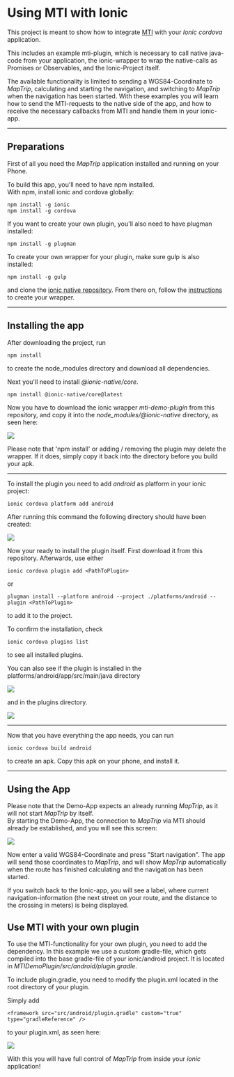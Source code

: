 # Using MTI with Ionic

This project is meant to show how to integrate [MTI](http://www.maptrip.de/docs/mti/) with your *Ionic cordova* application.  

This includes an example mti-plugin, which is necessary to call native java-code from your application, the ionic-wrapper to wrap the native-calls as Promises or Observables, and the Ionic-Project itself.  

The available functionality is limited to sending a WGS84-Coordinate to *MapTrip*, calculating and starting the navigation, and switching to *MapTrip* when the navigation has been started. With these examples you will learn how to send the MTI-requests to the native side of the app, and how to receive the necessary callbacks from MTI and handle them in your ionic-app.

***
## Preparations

First of all you need the *MapTrip* application installed and running on your Phone.

To build this app, you'll need to have npm installed.  
With npm, install ionic and cordova globally:  
```
npm install -g ionic   
npm install -g cordova 
```  

If you want to create your own plugin, you'll also need to have plugman installed:
```
npm install -g plugman
```  

To create your own wrapper for your plugin, make sure gulp is also installed:
```
npm install -g gulp
```  
and clone the [ionic native repository](https://github.com/ionic-team/ionic-native). From there on, follow the [instructions](https://github.com/ionic-team/ionic-native/blob/master/DEVELOPER.md) to create your wrapper.   

***
## Installing the app

After downloading the project, run 
```
npm install
```
to create the node_modules directory and download all dependencies.  

Next you'll need to install *@ionic-native/core*.
```
npm install @ionic-native/core@latest
```
Now you have to download the ionic wrapper *mti-demo-plugin* from this repository, and copy it into the *node_modules/@ionic-native* directory, as seen here:   

![](readme_res/ionic-native_core.png)
  
Please note that 'npm install' or adding / removing the plugin may delete the wrapper. If it does, simply copy it back into the directory before you build your apk.

***

To install the plugin you need to add *android* as platform in your ionic project:
```
ionic cordova platform add android
```
After running this command the following directory should have been created:

![](readme_res/platform_android.png)

Now your ready to install the plugin itself. First download it from this repository.
Afterwards, use either
```
ionic cordova plugin add <PathToPlugin>
```  
or   
```
plugman install --platform android --project ./platforms/android --plugin <PathToPlugin>
```  
to add it to the project.  


To confirm the installation, check  
```
ionic cordova plugins list
```  
to see all installed plugins.  
  
You can also see if the plugin is installed in the platforms/android/app/src/main/java directory 
 
![](readme_res/platforms_android_plugin.png)    

and in the plugins directory.  

![](readme_res/plugins_de-infoware-mtiplugin.png)  
  
  
***
Now that you have everything the app needs, you can run
```
ionic cordova build android 
```
to create an apk. Copy this apk on your phone, and install it.   
***
## Using the App

Please note that the Demo-App expects an already running *MapTrip*, as it will not start *MapTrip* by itself.  
By starting the Demo-App, the connection to *MapTrip* via MTI should already be established, and you will see this screen:

![](readme_res/mti-demo-main.png)  

Now enter a valid WGS84-Coordinate and press "Start navigation". The app will send those coordinates to *MapTrip*, and will show *MapTrip* automatically when the route has finished calculating and the navigation has been started.  

If you switch back to the Ionic-app, you will see a label, where current navigation-information (the next street on your route, and the distance to the crossing in meters) is being displayed.   

## Use MTI with your own plugin

To use the MTI-functionality for your own plugin, you need to add the dependency.
In this example we use a custom gradle-file, which gets compiled into the base gradle-file of your ionic/android project. It is located in *MTIDemoPlugin/src/android/plugin.gradle*.  

To include plugin.gradle, you need to modify the plugin.xml located in the root directory of your plugin.  
   
Simply add  
```
<framework src="src/android/plugin.gradle" custom="true" type="gradleReference" />
```
to your plugin.xml, as seen here:  

![](readme_res/plugin-xml.png)

With this you will have full control of *MapTrip* from inside your *ionic* application! 
